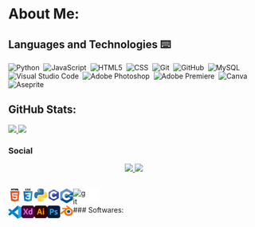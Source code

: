 # About Me:


## Languages and Technologies ⌨️

![Python](https://img.shields.io/badge/-Python-05122A?style=flat&logo=python)&nbsp;
![JavaScript](https://img.shields.io/badge/-JavaScript-05122A?style=flat&logo=javascript)&nbsp;
![HTML5](https://img.shields.io/badge/-HTML-05122A?style=flat&logo=HTML5)&nbsp;
![CSS](https://img.shields.io/badge/-CSS-05122A?style=flat&logo=CSS3&logoColor=1572B6)&nbsp;
![Git](https://img.shields.io/badge/-Git-05122A?style=flat&logo=git)&nbsp;
![GitHub](https://img.shields.io/badge/-GitHub-05122A?style=flat&logo=github)&nbsp;
![MySQL](https://img.shields.io/badge/Mysql-05122A?style=flat&logo=mysql&labelColor=05122A)&nbsp;
![Visual Studio Code](https://img.shields.io/badge/-Visual%20Studio%20Code-05122A?style=flat&logo=visual-studio-code&logoColor=007ACC)&nbsp;
![Adobe Photoshop](https://img.shields.io/badge/Adobe%20Photoshop-05122A?style=flat&logo=adobephotoshop&labelColor=05122A)&nbsp;
![Adobe Premiere](https://img.shields.io/badge/Adobe%20Premiere-05122A?style=flat&logo=adobepremierepro&labelColor=05122A)&nbsp;
![Canva](https://img.shields.io/badge/Canva-05122A?style=flat&logo=canva&labelColor=05122A)&nbsp;
![Aseprite](https://img.shields.io/badge/Aseprite-05122A?style=flat&logo=aseprite&labelColor=05122A)&nbsp;
<!-- ![Adobe After Effects](https://img.shields.io/badge/Adobe%20After%20Effects-05122A?style=flat&logo=adobeaftereffects&labelColor=05122A)&nbsp; -->
<!-- ![Static Badge](https://img.shields.io/badge/Krita-05122A?style=flat&logo=krita&labelColor=05122A)&nbsp; -->

## GitHub Stats:

<a href="https://www.linkedin.com/in/renan-r-resende/">
    <img height="120px" src="https://github-readme-stats.vercel.app/api?username=Renanzinhu&hide_title=true&border=true&show_icons=true&include_all_commits=true&count_private=true&line_height=21&text_color=000&bg_color=0,000000,434343,bdbdbd&theme=shadow_red"/>
    <img height="120px" src="https://github-readme-stats.vercel.app/api/top-langs/?username=Renanzinhu&hide=html&hide_title=true&border=true&layout=compact&langs_count=6&exclude_repo=comp426,Redventures-Movie-Quotes&text_color=000&bg_color=0,000000,434343,bdbdbd&theme=shadow_red"/>
</a>


 ### Social

<p align="center">
	<a href="">
		<img src="https://img.shields.io/badge/Gmail-D14836?style=for-the-badge&logo=gmail&logoColor=white" />
	</a>
	<a href="http://discordapp.com/users/285194406133366784">
		<img src="https://img.shields.io/badge/Discord-5865F2?style=for-the-badge&logo=discord&logoColor=white" />
	</a>
</p>

<br>
<a href="https://www.w3.org/html/" target="_blank"><img align="left" alt="HTML5" width="26px" src="https://raw.githubusercontent.com/github/explore/80688e429a7d4ef2fca1e82350fe8e3517d3494d/topics/html/html.png" /></a>
<a href="https://www.w3schools.com/css/" target="_blank"><img align="left" alt="CSS3" width="26px" src="https://raw.githubusercontent.com/github/explore/80688e429a7d4ef2fca1e82350fe8e3517d3494d/topics/css/css.png" /></a>
<a href="https://www.python.org" target="_blank"> <img align="left" alt="Python" width="26px" src="https://github.com/Aakarsh-B/trying-repos/blob/master/python-5.svg?raw=true"/> </a>
<a href="https://www.cprogramming.com/" target="_blank"> <img align="left" alt="C" width="26px" src="https://github.com/Aakarsh-B/trying-repos/blob/master/c-programming.png"/> </a>
<a href="https://www.w3schools.com/cpp/" target="_blank"> <img align="left" alt="C++" width="26px" src="https://github.com/Aakarsh-B/trying-repos/blob/master/c++.png"/> </a>
<a href="https://git-scm.com/" target="_blank"> <img align="left" alt="git" width="26px" src="https://www.vectorlogo.zone/logos/git-scm/git-scm-icon.svg"/> </a>
<img align="left" alt="GitHub" width="26px" src="https://github.com/Aakarsh-B/trying-repos/blob/master/github.svg" />
<br />
<br />
### Softwares:

<img align="left" alt="Visual Studio Code" width="26px" src="https://raw.githubusercontent.com/github/explore/80688e429a7d4ef2fca1e82350fe8e3517d3494d/topics/visual-studio-code/visual-studio-code.png" />
<a href="https://www.adobe.com/products/xd.html" target="_blank"> <img align="left" alt="XD" width="26px" src="https://github.com/Aakarsh-B/trying-repos/blob/master/adobexd.png?raw=true"/> </a> 
<a href="https://www.adobe.com/in/products/illustrator.html" target="_blank"> <img align="left" alt="Illustrator" width="26px" src="https://github.com/Aakarsh-B/trying-repos/blob/master/illustrator.png?raw=true"/> </a> 
<a href="https://www.photoshop.com/en" target="_blank"> <img align="left" alt="Photoshop" width="26px" src="https://github.com/Aakarsh-B/trying-repos/blob/master/photoshop.png?raw=true"/> </a>
<a href="https://www.blender.org" target="_blank"> <img align="left" alt="Photoshop" width="26px" src="https://github.com/Aakarsh-B/trying-repos/blob/master/blender.png?raw=true"/> </a>


<br />
<br />



<!-- ### Now Playing 🎧 -->

<!--[![Spotify](https://novatorem-git-main-renanzinhus-projects.vercel.app/api/spotify)](https://open.spotify.com/user/21c6eqt7335lzcl34kzty2kdi)<br/> -->